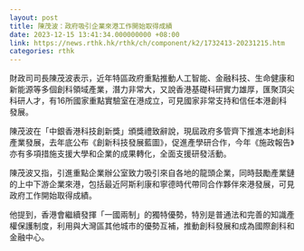 ```yaml
---
layout: post
title: 陳茂波：政府吸引企業來港工作開始取得成績
date: 2023-12-15 13:41:34.000000000 +08:00
link: https://news.rthk.hk/rthk/ch/component/k2/1732413-20231215.htm
categories: rthk
---
```


財政司司長陳茂波表示，近年特區政府重點推動人工智能、金融科技、生命健康和新能源等多個創科領域產業，潛力非常大，又說香港基礎科研實力雄厚，匯聚頂尖科研人才，有16所國家重點實驗室在港成立，可見國家非常支持和信任本港創科發展。

陳茂波在「中銀香港科技創新獎」頒獎禮致辭說，現屆政府多管齊下推進本地創科產業發展，去年底公布《創新科技發展藍圖》，促進產學研合作，今年《施政報告》亦有多項措施支援大學和企業的成果轉化，全面支援研發活動。

陳茂波又指，引進重點企業辦公室致力吸引來自各地的龍頭企業，同時鼓勵產業鏈的上中下游企業來港，包括最近阿斯利康和寧德時代帶同合作夥伴來港發展，可見政府工作開始取得成績。

他提到，香港會繼續發揮「一國兩制」的獨特優勢，特別是普通法和完善的知識產權保護制度，利用與大灣區其他城市的優勢互補，推動創科發展和成為國際創科和金融中心。
